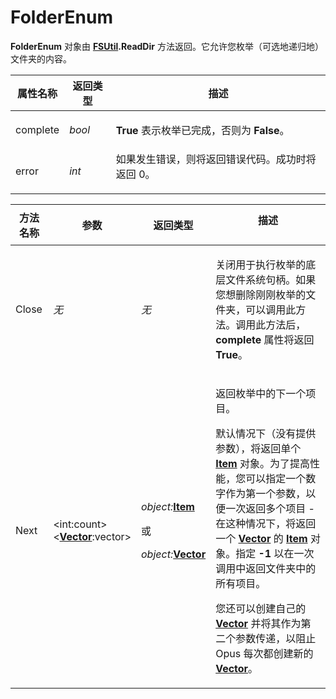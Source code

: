 # FolderEnum

**FolderEnum** 对象由 **[FSUtil](fsutil.zh.md).ReadDir** 方法返回。它允许您枚举（可选地递归地）文件夹的内容。

<table>
<thead><tr><th>
属性名称</th><th>
返回类型</th><th>
描述
</th></tr></thead><tbody><tr><td>
complete</td><td>

*bool*</td><td>

**True** 表示枚举已完成，否则为 **False**。
</td></tr><tr><td>
error</td><td>

*int*</td><td>
如果发生错误，则将返回错误代码。成功时将返回 0。
</td></tr></tbody>
</table>

<table>
<thead><tr><th>
方法名称</th><th>

**参数**</th><th>
返回类型</th><th>
描述
</th></tr></thead><tbody><tr><td>
Close</td><td>

*无*</td><td>

*无*</td><td>

关闭用于执行枚举的底层文件系统句柄。如果您想删除刚刚枚举的文件夹，可以调用此方法。调用此方法后，**complete** 属性将返回 **True**。
</td></tr><tr><td>
Next</td><td>

\<int:count\>  
\<**[Vector](vector.zh.md)**:vector\></td><td>

*object:***[Item](item.zh.md)** 

或

*object:***[Vector](vector.zh.md)**</td><td>

返回枚举中的下一个项目。

默认情况下（没有提供参数），将返回单个 **[Item](item.zh.md)** 对象。为了提高性能，您可以指定一个数字作为第一个参数，以便一次返回多个项目 - 在这种情况下，将返回一个 **[Vector](vector.zh.md)** 的 **[Item](item.zh.md)** 对象。指定 **-1** 以在一次调用中返回文件夹中的所有项目。

您还可以创建自己的 **[Vector](vector.zh.md)** 并将其作为第二个参数传递，以阻止 Opus 每次都创建新的 **[Vector](vector.zh.md)**。
</td></tr></tbody>
</table>